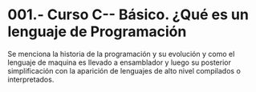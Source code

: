 001.- Curso C-- Básico. ¿Qué es un lenguaje de Programación
=
Se menciona la historia de la programación y su evolución y como el lenguaje de
maquina es llevado a ensamblador y luego su posterior simplificación con la
aparición de lenguajes de alto nivel compilados o interpretados.  
